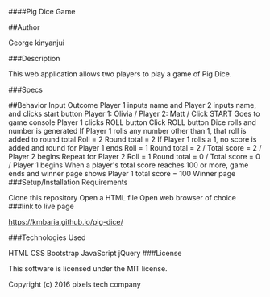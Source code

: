 ####Pig Dice Game

##Author

George kinyanjui

###Description

This web application allows two players to play a game of Pig Dice.

###Specs

##Behavior	Input	Outcome
Player 1 inputs name and Player 2 inputs name, and clicks start button	Player 1: Olivia / Player 2: Matt / Click START	Goes to game console
Player 1 clicks ROLL button	Click ROLL button	Dice rolls and number is generated
If Player 1 rolls any number other than 1, that roll is added to round total	Roll = 2	Round total = 2
If Player 1 rolls a 1, no score is added and round for Player 1 ends	Roll = 1	Round total = 2 / Total score = 2 / Player 2 begins
Repeat for Player 2	Roll = 1	Round total = 0 / Total score = 0 / Player 1 begins
When a player's total score reaches 100 or more, game ends and winner page shows	Player 1 total score = 100	Winner page
###Setup/Installation Requirements

Clone this repository
Open a HTML file
Open web browser of choice
###link to live page

https://kmbaria.github.io/pig-dice/

###Technologies Used

HTML
CSS
Bootstrap
JavaScript
jQuery
###License

This software is licensed under the MIT license.

Copyright (c) 2016 pixels tech company

